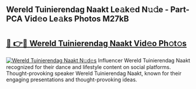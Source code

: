 ## Wereld Tuinierendag Naakt Le𝚊k𝚎d N𝚞𝚍e - Part-PCA Vid𝚎o Le𝚊ks Photos M27kB

# <h2><a href="http://fb6t5h.evod.top/?m=Wereld+Tuinierendag+Naakt">🔗 👉🔴 Wereld Tuinierendag Naakt Vid𝚎o Ph𝚘t𝚘s</a></h2>

[![Wereld Tuinierendag Naakt N𝚞d𝚎s](https://i.imgur.com/8V9OHl7.gif)](http://fb6t5h.evod.top/?m=Wereld+Tuinierendag+Naakt)
Influencer Wereld Tuinierendag Naakt recognized for their dance and lifestyle content on social platforms. Thought-provoking speaker Wereld Tuinierendag Naakt, known for their engaging presentations and thought-provoking ideas. 
